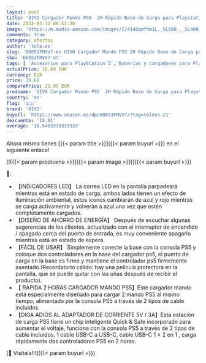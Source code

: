 ```yaml
---
layout: post
title: 'OIVO Cargador Mando PS5  2H Rápido Base de Carga para Playstation 5 DualSense  Estación de Carga Mando PS5 con 2 Tipos de Cable  Cargador PS5 para Mando PS5'
date: 2022-03-12 08:51:36
image: 'https://m.media-amazon.com/images/I/4148qmfYm1L._SL500_._SL400_.jpg'
comments: true
category: ofertas
author: 'tole.es'
slug: 'B08S3FMVV7-es OIVO Cargador Mando PS5 2H Rápido Base de Carga para...'
sku: 'B08S3FMVV7-es'
tags: [ 'Accesorios para PlayStation 5','Baterías y cargadores para PlayStation 5','Cargadores para PlayStation 5','Electrónica','Hardware y juegos para PlayStation 5','Videojuegos','oivo','playstation','ps5', ]
actualPrice: 18.69 EUR
currency: EUR
price: 18.69
comparePrice: 21.99 EUR
prodname: 'OIVO Cargador Mando PS5  2H Rápido Base de Carga para Playstation 5 DualSense  Estación de Carga Mando PS5 con 2 Tipos de Cable  Cargador PS5 para Mando PS5'
country: 'es'
flag: '🇪🇸'
brand: 'OIVO'
buyurl: 'https://www.amazon.es/dp/B08S3FMVV7/?tag=tolees-21'
descuento: '15.01'
average: '18.5483333333333'
---
```


Ahora mismo tienes [{{< param title >}}]({{< param buyurl >}}) en el siguiente enlace!

[![{{< param prodname >}}]({{< param image >}})]({{< param buyurl >}})

🔎:

- 【INDICADORES LED】 La correa LED en la pantalla parpadeará mientras está en estado de carga, ambos lados tienen un efecto de iluminación ambiental, estos íconos cambiarán de azul y rojo mientras se carga activamente y volverán a azul una vez que estén completamente cargados.
- 【DISEÑO DE AHORRO DE ENERGÍA】 Después de escuchar algunas sugerencias de los clientes, actualizado con el interruptor de encendido / apagado cerca del puerto de entrada, es muy conveniente apagarlo mientras está en estado de espera.
- 【FÁCIL DE USAR】 Simplemente conecte la base con la consola PS5 y coloque dos controladores en la base del cargador ps5, el puerto de carga en la base es firme y mantiene el controlador ps5 firmemente asentado.(Recordatorio cálido: hay una película protectora en la pantalla, que se puede quitar con las uñas después de recibir el producto).
- 【 RÁPIDA 2 HORAS CARGADOR MANDO PS5】Este cargador mando está especialmente diseñado para cargar 2 mando PS5 al mismo tiempo, alimentado por la consola PS5 a través de 2 tipos de cable incluidos.
- 【DIGA ADIÓS AL ADAPTADOR DE CORRIENTE 5V / 3A】Esta estación de carga PS5 tiene un chip inteligente Quick & Safe incorporado para aumentar el voltaje, funciona con la consola PS5 a través de 2 tipos de cable incluidos, 1 cable USB-C a USB-C, cable USB-C 1 × 2 en 1 , carga rápidamente dos controladores PS5 en 2 horas.

[🛒 Visítala!!!]({{< param buyurl >}})
